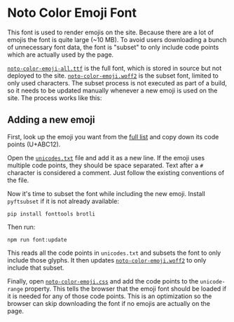 # Noto Color Emoji Font

This font is used to render emojis on the site. Because there are a lot of
emojis the font is quite large (~10 MB). To avoid users downloading a bunch of
unnecessary font data, the font is "subset" to only include code points which
are actually used by the page.

[`noto-color-emoji-all.ttf`](./noto-color-emoji-all.ttf) is the full font, which
is stored in source but not deployed to the site.
[`noto-color-emoji.woff2`](./noto-color-emoji.woff2) is the subset font, limited
to only used characters. The subset process is not executed as part of a build,
so it needs to be updated manually whenever a new emoji is used on the site. The
process works like this:

## Adding a new emoji

First, look up the emoji you want from the
[full list](https://unicode.org/emoji/charts/full-emoji-list.html) and copy down
its code points (U+ABC12).

Open the [`unicodes.txt`](./unicodes.txt) file and add it as a new line. If the
emoji uses multiple code points, they should be space separated. Text after a
`#` character is considered a comment. Just follow the existing conventions of
the file.

Now it's time to subset the font while including the new emoji. Install
`pyftsubset` if it is not already available:

```shell
pip install fonttools brotli
```

Then run:

```shell
npm run font:update
```

This reads all the code points in `unicodes.txt` and subsets the font to only
include those glyphs. It then updates
[`noto-color-emoji.woff2`](./noto-color-emoji.woff2) to only include that
subset.

Finally, open [`noto-color-emoji.css`](./noto-color-emoji.css) and add the code
points to the `unicode-range` property. This tells the browser that the emoji
font should be loaded if it is needed for any of those code points. This is an
optimization so the browser can skip downloading the font if no emojis are
actually on the page.
